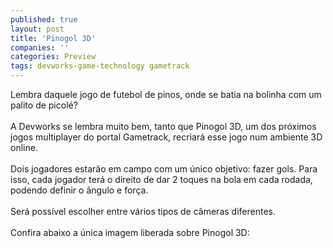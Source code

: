 ```yaml
---
published: true
layout: post
title: 'Pinogol 3D'
companies: ''
categories: Preview
tags: devworks-game-technology gametrack
---
```

Lembra daquele jogo de futebol de pinos, onde se batia na bolinha com um palito de picolé?<br /><br />A Devworks se lembra muito bem, tanto que Pinogol 3D, um dos próximos jogos multiplayer do portal Gametrack, recriará esse jogo num ambiente 3D online.<br /><br />Dois jogadores estarão em campo com um único objetivo: fazer gols. Para isso, cada jogador terá o direito de dar 2 toques na bola em cada rodada, podendo definir o ângulo e força. <br /><br />Será possível escolher entre vários tipos de câmeras diferentes.<br /><br />Confira abaixo a única imagem liberada sobre Pinogol 3D:<br /><br />